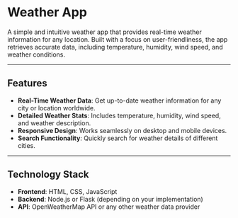 # Weather App  

A simple and intuitive weather app that provides real-time weather information for any location. Built with a focus on user-friendliness, the app retrieves accurate data, including temperature, humidity, wind speed, and weather conditions.

---

## Features  

- **Real-Time Weather Data**: Get up-to-date weather information for any city or location worldwide.  
- **Detailed Weather Stats**: Includes temperature, humidity, wind speed, and weather description.  
- **Responsive Design**: Works seamlessly on desktop and mobile devices.  
- **Search Functionality**: Quickly search for weather details of different cities.  

---

## Technology Stack  

- **Frontend**: HTML, CSS, JavaScript  
- **Backend**: Node.js or Flask (depending on your implementation)  
- **API**: OpenWeatherMap API or any other weather data provider  


